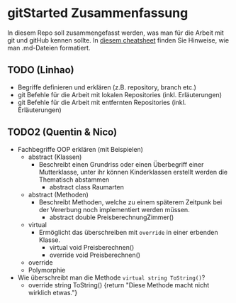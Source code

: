 # gitStarted Zusammenfassung
In diesem Repo soll zusammengefasst werden, was man für die Arbeit mit git und gitHub kennen sollte.
In [diesem cheatsheet](https://github.com/adam-p/markdown-here/wiki/Markdown-Cheatsheet) finden Sie Hinweise, wie man .md-Dateien formatiert.

## TODO (Linhao)
- Begriffe definieren und erklären (z.B. repository, branch etc.)
- git Befehle für die Arbeit mit lokalen Repositories (inkl. Erläuterungen)
- git Befehle für die Arbeit mit entfernten Repositories (inkl. Erläuterungen)

## TODO2 (Quentin & Nico)
- Fachbegriffe OOP erklären (mit Beispielen)
  - abstract (Klassen)
    - Beschreibt einen Grundriss oder einen Überbegriff einer Mutterklasse, unter ihr können Kinderklassen erstellt werden die Thematisch abstammen
      - abstract class Raumarten
  - abstract (Methoden)
    - Beschreibt Methoden, welche zu einem späterem Zeitpunk bei der Vererbung noch implementiert werden müssen.
      - abstract double PreisberechnungZimmer()
  - virtual
    - Ermöglicht das überschreiben mit `override` in einer erbenden Klasse.
      - virtual void Preisberechnen()
      - override void Preisberechnen()
  - override
  - Polymorphie
- Wie überschreibt man die Methode `virtual string ToString()`?
  - override string ToString() {return "Diese Methode macht nicht wirklich etwas."}
